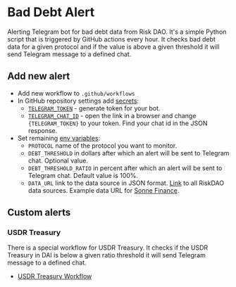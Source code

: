 # Bad Debt Alert

Alerting Telegram bot for bad debt data from Risk DAO. It's a simple Python script that is triggered by GitHub actions every hour. It checks bad debt data for a given protocol and if the value is above a given threshold it will send Telegram message to a defined chat.

## Add new alert

- Add new workflow to `.github/workflows`
- In GitHub repository settings add [secrets](.github/workflows/sonne-bad-debt.yml#L23):
    - [`TELEGRAM_TOKEN`](https://core.telegram.org/bots/tutorial#obtain-your-bot-token) - generate token for your bot.
    - [`TELEGRAM_CHAT_ID`](https://api.telegram.org/bot{TELEGRAM_TOKEN}/getUpdates) - open the link in a browser and change `{TELEGRAM_TOKEN}` to your token. Find your chat id in the JSON response.
- Set remaining [env variables](.github/workflows/bad-debt-alert.yml#L25):
    - `PROTOCOL` name of the protocol you want to monitor.
    - `DEBT_THRESHOLD` in dollars after which an alert will be sent to Telegram chat. Optional value.
    - `DEBT_THRESHOLD_RATIO` in percent after which an alert will be sent to Telegram chat. Default value is 100%.
    - `DATA_URL` link to the data source in JSON format. [Link](https://github.com/Risk-DAO/simulation-results/tree/main/bad-debt/latest) to all RiskDAO data sources. Example data URL for [Sonne Finance](https://raw.githubusercontent.com/Risk-DAO/simulation-results/main/bad-debt/latest/optimism_sonne.json).

## Custom alerts

### USDR Treasury

There is a special workflow for USDR Treasury. It checks if the USDR Treasury in DAI is below a given ratio threshold it will send Telegram message to a defined chat.

- [USDR Treasury Workflow](.github/workflows/usdr-treasury-alert.yml)
